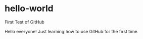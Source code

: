 # hello-world
First Test of GitHub

Hello everyone! Just learning how to use GitHub for the first time. 
